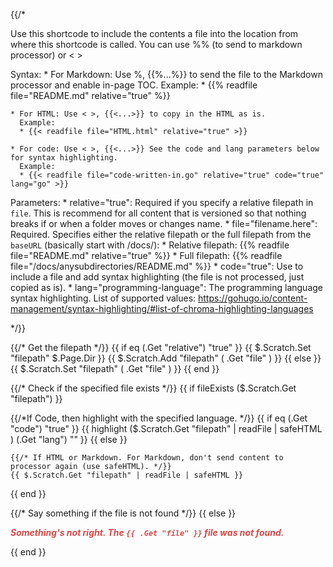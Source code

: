 {{/*

Use this shortcode to include the contents a file into the location from
where this shortcode is called. You can use %% (to send to markdown processor) or < >

Syntax:
    * For Markdown: Use %, {{%...%}} to send the file to the Markdown processor and enable in-page TOC.
      Example:
      * {{% readfile file="README.md" relative="true" %}}

    * For HTML: Use < >, {{<...>}} to copy in the HTML as is.
      Example:
      * {{< readfile file="HTML.html" relative="true" >}}

    * For code: Use < >, {{<...>}} See the code and lang parameters below for syntax highlighting.
      Example:
      * {{< readfile file="code-written-in.go" relative="true" code="true" lang="go" >}}

Parameters:
    * relative="true": Required if you specify a relative filepath in `file`. This is recommend for all content that is
      versioned so that nothing breaks if or when a folder moves or changes name.
    * file="filename.here": Required. Specifies either the relative filepath or the full filepath from the `baseURL` (basically start with /docs/):
      * Relative filepath: {{% readfile file="README.md" relative="true" %}}
      * Full filepath: {{% readfile file="/docs/anysubdirectories/README.md" %}}
    * code="true": Use to include a file and add syntax highlighting (the file is not processed, just copied as is).
      * lang="programming-language": The programming language syntax highlighting. List of supported values: https://gohugo.io/content-management/syntax-highlighting/#list-of-chroma-highlighting-languages

*/}}

{{/* Get the filepath */}}
{{ if eq (.Get "relative") "true" }}
  {{ $.Scratch.Set "filepath" $.Page.Dir }}
  {{ $.Scratch.Add "filepath" ( .Get "file" ) }}
{{ else }}
  {{ $.Scratch.Set "filepath" ( .Get "file" ) }}
{{ end }}

{{/* Check if the specified file exists */}}
{{ if fileExists ($.Scratch.Get "filepath") }}

  {{/*If Code, then highlight with the specified language. */}}
  {{ if eq (.Get "code") "true" }}
    {{ highlight ($.Scratch.Get "filepath" | readFile | safeHTML ) (.Get "lang") "" }}
  {{ else }}

    {{/* If HTML or Markdown. For Markdown, don't send content to processor again (use safeHTML). */}}
    {{ $.Scratch.Get "filepath" | readFile | safeHTML }}
  {{ end }}

{{/* Say something if the file is not found */}}
{{ else }}
  <p style="color: #D74848"><b><i>Something's not right. The <code>{{ .Get "file" }}</code> file was not found.</i></b></p>
{{ end }}

